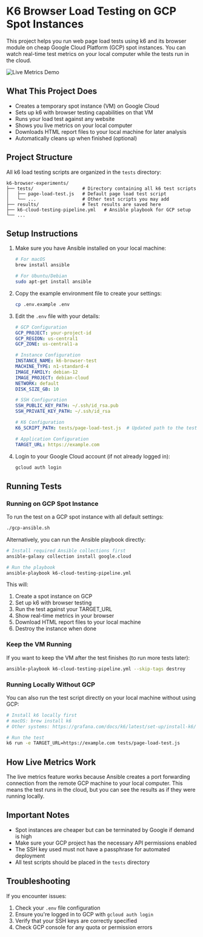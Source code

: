 # K6 Browser Load Testing on GCP Spot Instances

This project helps you run web page load tests using k6 and its browser module on cheap Google Cloud Platform (GCP) spot instances. You can watch real-time test metrics on your local computer while the tests run in the cloud.

![Live Metrics Demo](assets/live-metrics-sample.gif)

## What This Project Does

- Creates a temporary spot instance (VM) on Google Cloud
- Sets up k6 with browser testing capabilities on that VM
- Runs your load test against any website
- Shows you live metrics on your local computer
- Downloads HTML report files to your local machine for later analysis
- Automatically cleans up when finished (optional)

## Project Structure

All k6 load testing scripts are organized in the `tests` directory:
```
k6-browser-experiments/
├── tests/                  # Directory containing all k6 test scripts
│   ├── page-load-test.js   # Default page load test script
│   └── ...                 # Other test scripts you may add
├── results/                # Test results are saved here
├── k6-cloud-testing-pipeline.yml   # Ansible playbook for GCP setup
└── ...
```

## Setup Instructions

1. Make sure you have Ansible installed on your local machine:
   ```bash
   # For macOS
   brew install ansible
   
   # For Ubuntu/Debian
   sudo apt-get install ansible
   ```

2. Copy the example environment file to create your settings:
   ```bash
   cp .env.example .env
   ```

3. Edit the `.env` file with your details:
   ```yaml
   # GCP Configuration
   GCP_PROJECT: your-project-id
   GCP_REGION: us-central1
   GCP_ZONE: us-central1-a

   # Instance Configuration
   INSTANCE_NAME: k6-browser-test
   MACHINE_TYPE: n1-standard-4
   IMAGE_FAMILY: debian-12
   IMAGE_PROJECT: debian-cloud
   NETWORK: default
   DISK_SIZE_GB: 10

   # SSH Configuration
   SSH_PUBLIC_KEY_PATH: ~/.ssh/id_rsa.pub
   SSH_PRIVATE_KEY_PATH: ~/.ssh/id_rsa

   # K6 Configuration
   K6_SCRIPT_PATH: tests/page-load-test.js  # Updated path to the tests directory

   # Application Configuration
   TARGET_URL: https://example.com
   ```

4. Login to your Google Cloud account (if not already logged in):
   ```bash
   gcloud auth login
   ```

## Running Tests

### Running on GCP Spot Instance

To run the test on a GCP spot instance with all default settings:

```bash
./gcp-ansible.sh
```

Alternatively, you can run the Ansible playbook directly:

```bash
# Install required Ansible collections first
ansible-galaxy collection install google.cloud

# Run the playbook
ansible-playbook k6-cloud-testing-pipeline.yml
```

This will:
1. Create a spot instance on GCP
2. Set up k6 with browser testing
3. Run the test against your TARGET_URL
4. Show real-time metrics in your browser
5. Download HTML report files to your local machine
6. Destroy the instance when done

### Keep the VM Running

If you want to keep the VM after the test finishes (to run more tests later):

```bash
ansible-playbook k6-cloud-testing-pipeline.yml --skip-tags destroy
```

### Running Locally Without GCP

You can also run the test script directly on your local machine without using GCP:

```bash
# Install k6 locally first
# macOS: brew install k6
# Other systems: https://grafana.com/docs/k6/latest/set-up/install-k6/

# Run the test
k6 run -e TARGET_URL=https://example.com tests/page-load-test.js
```

## How Live Metrics Work

The live metrics feature works because Ansible creates a port forwarding connection from the remote GCP machine to your local computer. This means the test runs in the cloud, but you can see the results as if they were running locally.

## Important Notes

- Spot instances are cheaper but can be terminated by Google if demand is high
- Make sure your GCP project has the necessary API permissions enabled
- The SSH key used must not have a passphrase for automated deployment
- All test scripts should be placed in the `tests` directory

## Troubleshooting

If you encounter issues:

1. Check your `.env` file configuration
2. Ensure you're logged in to GCP with `gcloud auth login`
3. Verify that your SSH keys are correctly specified
4. Check GCP console for any quota or permission errors
